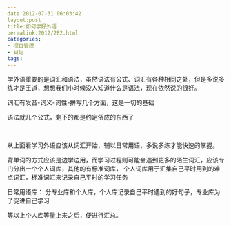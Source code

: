 ```yaml
---
date:2012-07-31 06:03:42
layout:post
title:如何学好外语
permalink:2012/282.html
categories:
- 项目管理
- 日记
tags:
---
```



<p>
	学外语重要的是词汇和语法，虽然语法有公式、词汇有各种相同之处，但是多说多练才是王道，想想我们小时候没人知道什么是语法，现在依然说的很好。
</p>
<p>
	词汇有发音-词义-词性-拼写几个方面，这是一切的基础
</p>
<p>
	语法就几个公式，剩下的都是约定俗成的东西了
</p>
<p>
	<br />
</p>
<p>
	从上面看学习外语应该从词汇开始，辅以日常用语，多说多练才能快速的掌握。
</p>
<p>
	背单词的方式应该是边学边用，而学习过程则可能会遇到更多的陌生词汇，应该专门分出一个个人词库，其他的有标准词库， 个人词库用于汇集自己平时用到的难点词汇，标准词汇来记录自己平时的学习任务
</p>
<p>
	日常用语库： 分专业库和个人库，个人库记录自己平时遇到的好句子，专业库为了促进自己学习
</p>
<p>
	等以上个人库等量上来之后，便进行汇总。
</p>
<p>
	<br />
</p>